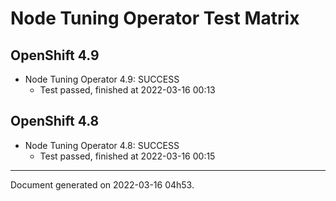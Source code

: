 
Node Tuning Operator Test Matrix
================================

OpenShift 4.9
-------------



* Node Tuning Operator 4.9: SUCCESS
  - Test passed, finished at 2022-03-16 00:13

OpenShift 4.8
-------------



* Node Tuning Operator 4.8: SUCCESS
  - Test passed, finished at 2022-03-16 00:15

---
Document generated on 2022-03-16 04h53.
